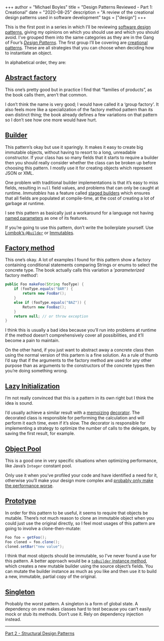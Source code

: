 +++
author = "Michael Boyles"
title = "Design Patterns Reviewed - Part 1: Creational"
date = "2020-08-25"
description = "A review of the creational design patterns used in software development"
tags = ["design"]
+++

This is the first post in a series in which I’ll be reviewing [software design patterns](https://en.wikipedia.org/wiki/Software_design_pattern), giving my opinions on which you should use and which you should avoid. I've grouped them into the same categories as they are in the Gang of Four’s [*Design Patterns*](https://www.amazon.co.uk/Design-patterns-elements-reusable-object-oriented/dp/0201633612). The first group I’ll be covering are [creational patterns](https://en.wikipedia.org/wiki/Creational_pattern). These are all strategies that you can choose when deciding how to instantiate an object.

<!--more-->

In alphabetical order, they are:

## [Abstract factory](https://en.wikipedia.org/wiki/Abstract_factory_pattern)

This one’s pretty good but in practice I find that “families of products”, as the book calls them, aren’t that common.

I don’t think the name is very good; I would have called it a ‘group factory'. It also feels more like a specialization of the factory method pattern than its own distinct thing; the book already defines a few variations on that pattern so I don’t see how one more would have hurt.

## [Builder](https://en.wikipedia.org/wiki/Builder_pattern)

This pattern’s okay but use it sparingly. It makes it easy to create big immutable objects, without having to resort to a long, unreadable constructor. If your class has so many fields that it starts to require a builder then you should really consider whether the class can be broken up before choosing this pattern. I mostly use it for creating objects which represent JSON or XML.

One problem with traditional builder implementations is that it’s easy to miss fields, resulting in `null` field values, and problems that can only be caught at runtime. *Immutables* has a feature called [staged builders](https://immutables.github.io/immutable.html#staged-builder) which ensures that all fields are populated at compile-time, at the cost of creating a lot of garbage at runtime.

I see this pattern as basically just a workaround for a language not having [named parameters](https://en.wikipedia.org/wiki/Named_parameter) as one of its features.

If you’re going to use this pattern, don’t write the boilerplate yourself. Use [Lombok’s `@Builder`](https://projectlombok.org/features/Builder) or [Immutables](https://immutables.github.io/).

## [Factory method](https://en.wikipedia.org/wiki/Factory_method_pattern)

This one’s okay. A lot of examples I found for this pattern show a factory containing conditional statements comparing Strings or enums to select the concrete type. The book actually calls this variation a ‘*parameterized* factory method’:

```java
public Foo makeFoo(String fooType) {
    if (fooType.equals("BAR") {
        return new FooBar();
    }
    else if (fooType.equals("BAZ")) {
        Return new FooBaz();
    }
    return null; // or throw exception
}
```
I think this is usually a bad idea because you’ll run into problems at runtime if the method doesn’t comprehensively cover all possibilities, and it’ll become a pain to maintain.

On the other hand, if you just want to abstract away a concrete class then using the normal version of this partern is a fine solution. As a rule of thumb I’d say that if the arguments to the factory method are used for any other purpose than as arguments to the constructors of the concrete types then you’re doing something wrong.

## [Lazy Initialization](https://en.wikipedia.org/wiki/Lazy_initialization)

I’m not really convinced that this is a pattern in its own right but I think the idea is sound.

I’d usually achieve a similar result with a [memoizing](https://en.wikipedia.org/wiki/Memoization) [decorator](https://en.wikipedia.org/wiki/Decorator_pattern). The decorated class is responsible for performing the calculation and will perform it each time, even if it’s slow. The decorator is responsible for implementing a strategy to optimize the number of calls to the delegate, by saving the first result, for example.

## [Object Pool](https://en.wikipedia.org/wiki/Object_pool_pattern)

This is a good one in very specific situations when optimizing performance, like Java’s `Integer` constant pool.

Only use it when you’ve profiled your code and have identified a need for it, otherwise you’ll make your design more complex and [probably only make the performance worse](https://www.ibm.com/developerworks/java/library/j-jtp01274/index.html?ca=drs-).

## [Prototype](https://en.wikipedia.org/wiki/Prototype_pattern)

In order for this pattern to be useful, it seems to require that objects be mutable. There’s not much reason to clone an immutable object when you could just use the original directly, so I feel most usages of this pattern are going to involve a clone-then-mutate:

```java
Foo foo = getFoo();
Foo cloned = foo.clone();
cloned.setBar("new value");
```

I think that most objects should be immutable, so I’ve never found a use for this pattern. A better approach would be a [`toBuilder` instance method](https://projectlombok.org/features/Builder), which creates a new mutable builder using the source object’s fields. You can mutate the builder instance as much as you like and then use it to build a new, immutable, partial copy of the original.

## [Singleton](https://en.wikipedia.org/wiki/Singleton_pattern)

Probably the worst pattern. A singleton is a form of global state. A dependency on one makes classes hard to test because you can’t easily mock or stub its methods. Don’t use it. Rely on dependency injection instead.

---

[Part 2 - Structural Design Patterns](/post/structural-design-patterns)

